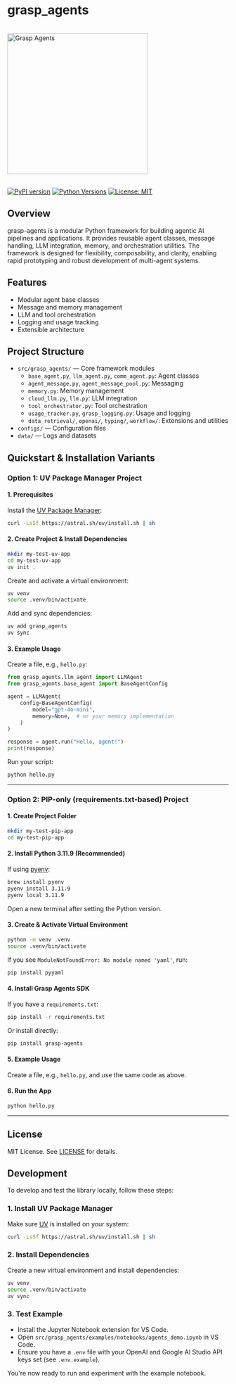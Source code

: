 # grasp_agents

<br/>
<img src="./.assets/grasp.svg" alt="Grasp Agents" width="320" />
<br/>
<br/>

[![PyPI version](https://badge.fury.io/py/grasp_agents.svg)](https://badge.fury.io/py/grasp_agents)
[![Python Versions](https://img.shields.io/pypi/pyversions/grasp_agents?style=flat-square)](https://pypi.org/project/grasp_agents/)
[![License: MIT](https://img.shields.io/badge/license-MIT-yellow?style=flat-square)](LICENSE)

## Overview

grasp-agents is a modular Python framework for building agentic AI pipelines and applications. It provides reusable agent classes, message handling, LLM integration, memory, and orchestration utilities. The framework is designed for flexibility, composability, and clarity, enabling rapid prototyping and robust development of multi-agent systems.

## Features

- Modular agent base classes
- Message and memory management
- LLM and tool orchestration
- Logging and usage tracking
- Extensible architecture

## Project Structure

- `src/grasp_agents/` — Core framework modules
  - `base_agent.py`, `llm_agent.py`, `comm_agent.py`: Agent classes
  - `agent_message.py`, `agent_message_pool.py`: Messaging
  - `memory.py`: Memory management
  - `cloud_llm.py`, `llm.py`: LLM integration
  - `tool_orchestrator.py`: Tool orchestration
  - `usage_tracker.py`, `grasp_logging.py`: Usage and logging
  - `data_retrieval/`, `openai/`, `typing/`, `workflow/`: Extensions and utilities
- `configs/` — Configuration files
- `data/` — Logs and datasets

## Quickstart & Installation Variants

### Option 1: UV Package Manager Project

#### 1. Prerequisites

Install the [UV Package Manager](https://github.com/astral-sh/uv):

```bash
curl -LsSf https://astral.sh/uv/install.sh | sh
```

#### 2. Create Project & Install Dependencies

```bash
mkdir my-test-uv-app
cd my-test-uv-app
uv init .
```

Create and activate a virtual environment:

```bash
uv venv
source .venv/bin/activate
```

Add and sync dependencies:

```bash
uv add grasp_agents
uv sync
```

#### 3. Example Usage

Create a file, e.g., `hello.py`:

```python
from grasp_agents.llm_agent import LLMAgent
from grasp_agents.base_agent import BaseAgentConfig

agent = LLMAgent(
    config=BaseAgentConfig(
        model="gpt-4o-mini",
        memory=None,  # or your memory implementation
    )
)

response = agent.run("Hello, agent!")
print(response)
```

Run your script:

```bash
python hello.py
```

---

### Option 2: PIP-only (requirements.txt-based) Project

#### 1. Create Project Folder

```bash
mkdir my-test-pip-app
cd my-test-pip-app
```

#### 2. Install Python 3.11.9 (Recommended)

If using [pyenv](https://github.com/pyenv/pyenv):

```bash
brew install pyenv
pyenv install 3.11.9
pyenv local 3.11.9
```

Open a new terminal after setting the Python version.

#### 3. Create & Activate Virtual Environment

```bash
python -m venv .venv
source .venv/bin/activate
```

If you see `ModuleNotFoundError: No module named 'yaml'`, run:

```bash
pip install pyyaml
```

#### 4. Install Grasp Agents SDK

If you have a `requirements.txt`:

```bash
pip install -r requirements.txt
```

Or install directly:

```bash
pip install grasp-agents
```

#### 5. Example Usage

Create a file, e.g., `hello.py`, and use the same code as above.

#### 6. Run the App

```bash
python hello.py
```

---

## License

MIT License. See [LICENSE](LICENSE) for details.

## Development

To develop and test the library locally, follow these steps:

### 1. Install UV Package Manager

Make sure [UV](https://github.com/astral-sh/uv) is installed on your system:

```bash
curl -LsSf https://astral.sh/uv/install.sh | sh
```

### 2. Install Dependencies

Create a new virtual environment and install dependencies:

```bash
uv venv
source .venv/bin/activate
uv sync
```

### 3. Test Example

- Install the Jupyter Notebook extension for VS Code.
- Open `src/grasp_agents/examples/notebooks/agents_demo.ipynb` in VS Code.
- Ensure you have a `.env` file with your OpenAI and Google AI Studio API keys set (see `.env.example`).

You're now ready to run and experiment with the example notebook.
